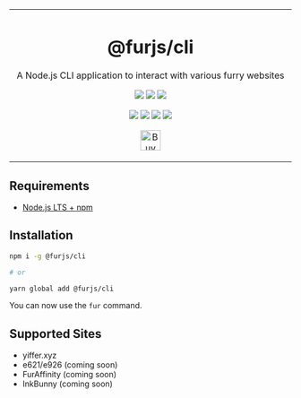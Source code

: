 <p align="center">
	<table>
		<tbody>
			<td align="center">
				<h1>@furjs/cli</h1>
				<p>A Node.js CLI application to interact with various furry websites</p>
				<p>
					<a href="https://www.npmjs.com/package/@furjs/cli"><img src="https://img.shields.io/npm/v/@furjs/cli?color=crimson&label=%40furjs%2Fcli&logo=npm&style=flat-square"></a>
					<a href="https://www.npmjs.com/package/@furjs/cli"><img src="https://img.shields.io/npm/dt/@furjs/cli?color=crimson&logo=npm&style=flat-square"></a>
					<a href="https://www.npmjs.com/package/@furjs/cli"><img src="https://img.shields.io/librariesio/release/npm/@furjs/cli?color=crimson&logo=npm&style=flat-square"></a>
				</p>
				<p>
					<a href="https://github.com/furjs/cli/releases/latest"><img src="https://img.shields.io/github/release-date/furjs/cli.svg?label=Released&logo=github&style=flat-square"></a>
					<a href="https://github.com/furjs/cli/releases/latest"><img src="https://img.shields.io/github/release/furjs/cli.svg?label=Stable&logo=github&style=flat-square"></a>
					<a href="https://github.com/furjs/cli"><img src="https://img.shields.io/github/repo-size/furjs/cli.svg?label=Repo%20Size&logo=github&style=flat-square"></a>
					<a href="https://github.com/furjs/cli/releases/latest"><img src="https://img.shields.io/github/downloads/furjs/cli/latest/total.svg?label=Downloads&logo=github&style=flat-square"></a>
				</p>
				<p>
					<a href='https://ko-fi.com/O4O1DV77' target='_blank'><img height='36' src='https://cdn.ko-fi.com/cdn/kofi1.png?v=3' alt='Buy Me a Coffee at ko-fi.com' /></a>
				</p>
				<img width="2000" height="0">
			</td>
		</tbody>
	</table>
</p>

## Requirements
- [Node.js LTS + npm](https://nodejs.org/en/download/)

## Installation

```sh
npm i -g @furjs/cli

# or

yarn global add @furjs/cli
```

You can now use the `fur` command.

## Supported Sites

- yiffer.xyz
- e621/e926 (coming soon)
- FurAffinity (coming soon)
- InkBunny (coming soon)
